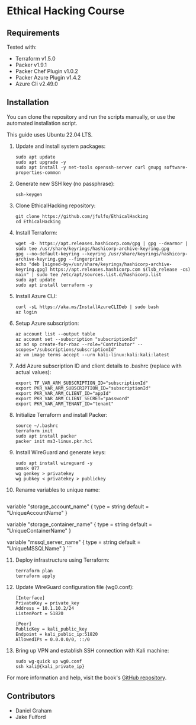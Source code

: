 # Ethical Hacking Course

## Requirements
Tested with:
- Terraform v1.5.0
- Packer v1.9.1
- Packer Chef Plugin v1.0.2
- Packer Azure Plugin v1.4.2
- Azure Cli v2.49.0

## Installation

You can clone the repository and run the scripts manually, or use the automated installation script.

This guide uses Ubuntu 22.04 LTS.

1. Update and install system packages:
    ```
    sudo apt update
    sudo apt upgrade -y
    sudo apt install -y net-tools openssh-server curl gnupg software-properties-common
    ```

2. Generate new SSH key (no passphrase):
    ```
    ssh-keygen
    ```

3. Clone EthicalHacking repository:
    ```
    git clone https://github.com/jfulfo/EthicalHacking
    cd EthicalHacking
    ```

4. Install Terraform:
    ```
    wget -O- https://apt.releases.hashicorp.com/gpg | gpg --dearmor | sudo tee /usr/share/keyrings/hashicorp-archive-keyring.gpg
    gpg --no-default-keyring --keyring /usr/share/keyrings/hashicorp-archive-keyring.gpg --fingerprint
    echo "deb [signed-by=/usr/share/keyrings/hashicorp-archive-keyring.gpg] https://apt.releases.hashicorp.com $(lsb_release -cs) main" | sudo tee /etc/apt/sources.list.d/hashicorp.list
    sudo apt update
    sudo apt install terraform -y
    ```

5. Install Azure CLI:
    ```
    curl -sL https://aka.ms/InstallAzureCLIDeb | sudo bash
    az login
    ```

6. Setup Azure subscription:
    ```
    az account list --output table
    az account set --subscription "subscriptionId"
    az ad sp create-for-rbac --role="Contributor" --scopes="/subscriptions/subscriptionId"
    az vm image terms accept --urn kali-linux:kali:kali:latest
    ```

7. Add Azure subscription ID and client details to .bashrc (replace with actual values):
    ```
    export TF_VAR_ARM_SUBSCRIPTION_ID="subscriptionId"
    export PKR_VAR_ARM_SUBSCRIPTION_ID="subscriptionId"
    export PKR_VAR_ARM_CLIENT_ID="appId"
    export PKR_VAR_ARM_CLIENT_SECRET="password"
    export PKR_VAR_ARM_TENANT_ID="tenant"
    ```

8. Initialize Terraform and install Packer:
    ```
    source ~/.bashrc
    terraform init
    sudo apt install packer
    packer init ms3-linux.pkr.hcl
    ```

9. Install WireGuard and generate keys:
    ```
    sudo apt install wireguard -y
    umask 077
    wg genkey > privatekey
    wg pubkey < privatekey > publickey
    ```
10. Rename variables to unique name:
    ```
variable "storage_account_name" {
  type = string
  default = "UniqueAccountName"
}

variable "storage_container_name" {
  type = string
  default = "UniqueContainerName"
}

variable "mssql_server_name" {
  type = string 
  default = "UniqueMSSQLName"
}
    ```

11. Deploy infrastructure using Terraform:
    ```
    terraform plan
    terraform apply
    ```
12. Update WireGuard configuration file (wg0.conf):
    ```
    [Interface]
    PrivateKey = private_key
    Address = 10.1.10.2/24
    ListenPort = 51820

    [Peer]
    PublicKey = kali_public_key
    Endpoint = kali_public_ip:51820
    AllowedIPs = 0.0.0.0/0, ::/0
    ```

13. Bring up VPN and establish SSH connection with Kali machine:
    ```
    sudo wg-quick up wg0.conf
    ssh kali@{kali_private_ip}
    ```

For more information and help, visit the book's [GitHub repository](https://github.com/Metasploit-Book/Setup-Scripts-Instructions).

## Contributors
- Daniel Graham
- Jake Fulford
